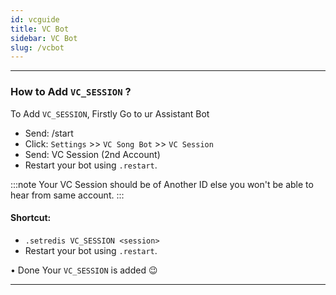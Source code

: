 ```yaml
---
id: vcguide
title: VC Bot
sidebar: VC Bot
slug: /vcbot
---
```


---

### How to Add `VC_SESSION` ?

To Add `VC_SESSION`, Firstly Go to ur Assistant Bot

- Send: /start 
- Click: `Settings` >> `VC Song Bot` >> `VC Session`
- Send: VC Session (2nd Account)
- Restart your bot using `.restart`.

:::note
Your VC Session should be of Another ID else you won't be able to hear from same account.
:::

#### Shortcut:
- `.setredis VC_SESSION <session>`
- Restart your bot using `.restart`.

• Done Your `VC_SESSION` is added 😉

---
